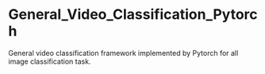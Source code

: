 # General_Video_Classification_Pytorch
General video classification framework implemented by Pytorch for all image classification task.
